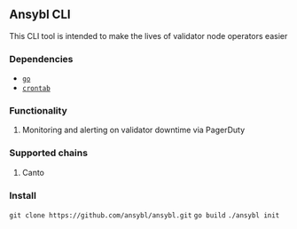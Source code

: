 ## Ansybl CLI

This CLI tool is intended to make the lives of validator node operators easier

### Dependencies

- [`go`](https://go.dev/doc/install)
- [`crontab`](https://www.adminschoice.com/crontab-quick-reference)
### Functionality

1) Monitoring and alerting on validator downtime via PagerDuty

### Supported chains

1) Canto

### Install

`git clone https://github.com/ansybl/ansybl.git`
`go build`
`./ansybl init`